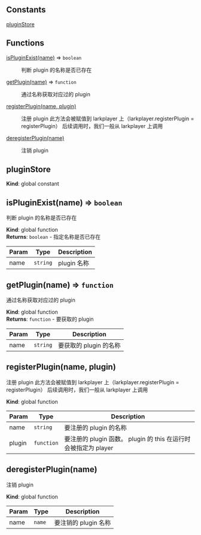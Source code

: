 ## Constants

<dl>
<dt><a href="#pluginStore">pluginStore</a></dt>
<dd></dd>
</dl>

## Functions

<dl>
<dt><a href="#isPluginExist">isPluginExist(name)</a> ⇒ <code>boolean</code></dt>
<dd><p>判断 plugin 的名称是否已存在</p>
</dd>
<dt><a href="#getPlugin">getPlugin(name)</a> ⇒ <code>function</code></dt>
<dd><p>通过名称获取对应过的 plugin</p>
</dd>
<dt><a href="#registerPlugin">registerPlugin(name, plugin)</a></dt>
<dd><p>注册 plugin
此方法会被赋值到 larkplayer 上（larkplayer.registerPlugin = registerPlugin）
后续调用时，我们一般从 larkplayer 上调用</p>
</dd>
<dt><a href="#deregisterPlugin">deregisterPlugin(name)</a></dt>
<dd><p>注销 plugin</p>
</dd>
</dl>

<a name="pluginStore"></a>

## pluginStore
**Kind**: global constant  
<a name="isPluginExist"></a>

## isPluginExist(name) ⇒ <code>boolean</code>
判断 plugin 的名称是否已存在

**Kind**: global function  
**Returns**: <code>boolean</code> - 指定名称是否已存在  

| Param | Type | Description |
| --- | --- | --- |
| name | <code>string</code> | plugin 名称 |

<a name="getPlugin"></a>

## getPlugin(name) ⇒ <code>function</code>
通过名称获取对应过的 plugin

**Kind**: global function  
**Returns**: <code>function</code> - 要获取的 plugin  

| Param | Type | Description |
| --- | --- | --- |
| name | <code>string</code> | 要获取的 plugin 的名称 |

<a name="registerPlugin"></a>

## registerPlugin(name, plugin)
注册 plugin
此方法会被赋值到 larkplayer 上（larkplayer.registerPlugin = registerPlugin）
后续调用时，我们一般从 larkplayer 上调用

**Kind**: global function  

| Param | Type | Description |
| --- | --- | --- |
| name | <code>string</code> | 要注册的 plugin 的名称 |
| plugin | <code>function</code> | 要注册的 plugin 函数。                   plugin 的 this 在运行时会被指定为 player |

<a name="deregisterPlugin"></a>

## deregisterPlugin(name)
注销 plugin

**Kind**: global function  

| Param | Type | Description |
| --- | --- | --- |
| name | <code>name</code> | 要注销的 plugin 名称 |

